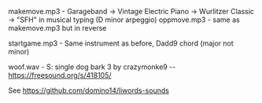 makemove.mp3 -
Garageband -> Vintage Electric Piano -> Wurlitzer Classic -> "SFH" in musical typing (D minor arpeggio)
oppmove.mp3 - same as makemove.mp3 but in reverse

startgame.mp3 - Same instrument as before, Dadd9 chord (major not minor)

woof.wav - S: single dog bark 3 by crazymonke9 -- https://freesound.org/s/418105/

See https://github.com/domino14/liwords-sounds
